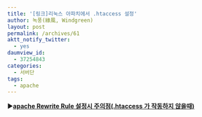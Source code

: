 ```yaml
---
title: '[링크]리눅스 아파치에서 .htaccess 설정'
author: 녹풍(綠風, Windgreen)
layout: post
permalink: /archives/61
aktt_notify_twitter:
  - yes
daumview_id:
  - 37254843
categories:
  - 서버단
tags:
  - apache
---
```

▶<a style="font-weight: bold;" href="http://apmusers.com/tt/dbckdghk/93">apache Rewrite Rule 설정시 주의점(.htaccess 가 작동하지 않을때)</a>